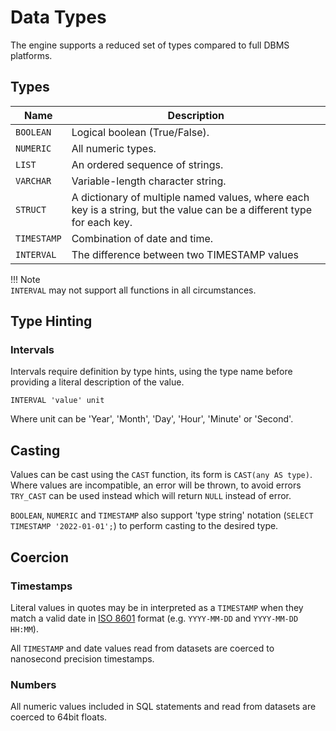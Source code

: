# Data Types

The engine supports a reduced set of types compared to full DBMS platforms.

## Types

Name        | Description
----------- | --------------
`BOOLEAN`   | Logical boolean (True/False).
`NUMERIC`   | All numeric types.
`LIST`      | An ordered sequence of strings.
`VARCHAR`   | Variable-length character string.
`STRUCT`    | A dictionary of multiple named values, where each key is a string, but the value can be a different type for each key.
`TIMESTAMP` | Combination of date and time.
`INTERVAL`  | The difference between two TIMESTAMP values

!!! Note  
    `INTERVAL` may not support all functions in all circumstances.  

## Type Hinting

### Intervals

Intervals require definition by type hints, using the type name before providing a literal description of the value.

~~~
INTERVAL 'value' unit
~~~

Where unit can be 'Year', 'Month', 'Day', 'Hour', 'Minute' or 'Second'.

## Casting

Values can be cast using the `CAST` function, its form is `CAST(any AS type)`. Where values are incompatible, an error will be thrown, to avoid errors `TRY_CAST` can be used instead which will return `NULL` instead of error.

`BOOLEAN`, `NUMERIC` and `TIMESTAMP` also support 'type string' notation (`SELECT TIMESTAMP '2022-01-01';`) to perform casting to the desired type.

## Coercion

### Timestamps

Literal values in quotes may be in interpreted as a `TIMESTAMP` when they match a valid date in [ISO 8601](https://www.iso.org/iso-8601-date-and-time-format.html)  format (e.g. `YYYY-MM-DD` and `YYYY-MM-DD HH:MM`).

All `TIMESTAMP` and date values read from datasets are coerced to nanosecond precision timestamps.

### Numbers

All numeric values included in SQL statements and read from datasets are coerced to 64bit floats.
